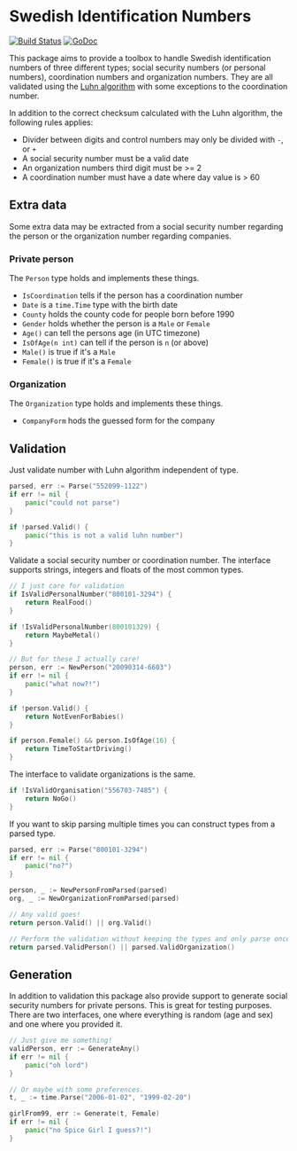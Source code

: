 # Swedish Identification Numbers

[![Build
Status](https://travis-ci.org/bombsimon/swedish-ssn.svg?branch=master)](https://travis-ci.org/bombsimon/swedish-ssn)
[![GoDoc](https://godoc.org/github.com/bombsimon/swedish-ssn?status.svg)](https://godoc.org/github.com/bombsimon/swedish-ssn)

This package aims to provide a toolbox to handle Swedish identification numbers
of three different types; social security numbers (or personal numbers),
coordination numbers and organization numbers. They are all validated using the
[Luhn algorithm](https://en.wikipedia.org/wiki/Luhn_algorithm) with some
exceptions to the coordination number.

In addition to the correct checksum calculated with the Luhn algorithm, the following rules applies:

* Divider between digits and control numbers may only be divided with `-`, or
  `+`
* A social security number must be a valid date
* An organization numbers third digit must be >= 2
* A coordination number must have a date where day value is > 60

## Extra data

Some extra data may be extracted from a social security number regarding the
person or the organization number regarding companies. 

### Private person

The `Person` type holds and implements these things.

* `IsCoordination` tells if the person has a coordination number
* `Date` is a `time.Time` type with the birth date
* `County` holds the county code for people born before 1990
* `Gender` holds whether the person is a `Male` or `Female`
* `Age()` can tell the persons age (in UTC timezone)
* `IsOfAge(n int)` can tell if the person is `n` (or above)
* `Male()` is true if it's a `Male`
* `Female()` is true if it's a `Female`

### Organization

The `Organization` type holds and implements these things.

* `CompanyForm` hods the guessed form for the company

## Validation

Just validate number with Luhn algorithm independent of type.

```go
parsed, err := Parse("552099-1122")
if err != nil {
	panic("could not parse")
}

if !parsed.Valid() {
	panic("this is not a valid luhn number")
}
```

Validate a social security number or coordination number. The interface supports
strings, integers and floats of the most common types.

```go
// I just care for validation
if IsValidPersonalNumber("800101-3294") {
	return RealFood()
}

if !IsValidPersonalNumber(800101329) {
	return MaybeMetal()
}

// But for these I actually care!
person, err := NewPerson("20090314-6603")
if err != nil {
	panic("what now?!")
}

if !person.Valid() {
	return NotEvenForBabies()
}

if person.Female() && person.IsOfAge(16) {
	return TimeToStartDriving()
}
```

The interface to validate organizations is the same.

```go
if !IsValidOrganisation("556703-7485") {
	return NoGo()
}
```

If you want to skip parsing multiple times you can construct types from a parsed
type.

```go
parsed, err := Parse("800101-3294")
if err != nil {
	panic("no?")
}

person, _ := NewPersonFromParsed(parsed)
org, _ := NewOrganizationFromParsed(parsed)

// Any valid goes!
return person.Valid() || org.Valid()

// Perform the validation without keeping the types and only parse once.
return parsed.ValidPerson() || parsed.ValidOrganization()
```

## Generation

In addition to validation this package also provide support to generate social
security numbers for private persons. This is great for testing purposes. There
are two interfaces, one where everything is random (age and sex) and one where
you provided it.

```go
// Just give me something!
validPerson, err := GenerateAny()
if err != nil {
	panic("oh lord")
}

// Or maybe with some preferences.
t, _ := time.Parse("2006-01-02", "1999-02-20")

girlFrom99, err := Generate(t, Female)
if err != nil {
	panic("no Spice Girl I guess?!")
}
```
